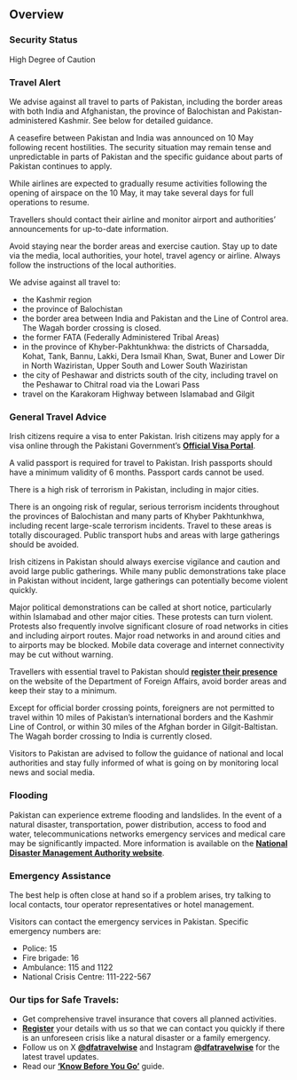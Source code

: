 ## Overview

### **Security Status**

High Degree of Caution

### **Travel Alert**

We advise against all travel to parts of Pakistan, including the border areas with both India and Afghanistan, the province of Balochistan and Pakistan-administered Kashmir. See below for detailed guidance.

A ceasefire between Pakistan and India was announced on 10 May following recent hostilities. The security situation may remain tense and unpredictable in parts of Pakistan and the specific guidance about parts of Pakistan continues to apply.

While airlines are expected to gradually resume activities following the opening of airspace on the 10 May, it may take several days for full operations to resume.

Travellers should contact their airline and monitor airport and authorities’ announcements for up-to-date information.

Avoid staying near the border areas and exercise caution. Stay up to date via the media, local authorities, your hotel, travel agency or airline. Always follow the instructions of the local authorities.

We advise against all travel to:

* the Kashmir region
* the province of Balochistan
* the border area between India and Pakistan and the Line of Control area. The Wagah border crossing is closed.
* the former FATA (Federally Administered Tribal Areas)
* in the province of Khyber-Pakhtunkhwa: the districts of Charsadda, Kohat, Tank, Bannu, Lakki, Dera Ismail Khan, Swat, Buner and Lower Dir in North Waziristan, Upper South and Lower South Waziristan
* the city of Peshawar and districts south of the city, including travel on the Peshawar to Chitral road via the Lowari Pass
* travel on the Karakoram Highway between Islamabad and Gilgit

### **General Travel Advice**

Irish citizens require a visa to enter Pakistan. Irish citizens may apply for a visa online through the Pakistani Government’s [**Official Visa Portal**](https://visa.nadra.gov.pk/).

A valid passport is required for travel to Pakistan. Irish passports should have a minimum validity of 6 months. Passport cards cannot be used.

There is a high risk of terrorism in Pakistan, including in major cities.

There is an ongoing risk of regular, serious terrorism incidents throughout the provinces of Balochistan and many parts of Khyber Pakhtunkhwa, including recent large-scale terrorism incidents. Travel to these areas is totally discouraged. Public transport hubs and areas with large gatherings should be avoided.

Irish citizens in Pakistan should always exercise vigilance and caution and avoid large public gatherings. While many public demonstrations take place in Pakistan without incident, large gatherings can potentially become violent quickly.

Major political demonstrations can be called at short notice, particularly within Islamabad and other major cities. These protests can turn violent. Protests also frequently involve significant closure of road networks in cities and including airport routes. Major road networks in and around cities and to airports may be blocked. Mobile data coverage and internet connectivity may be cut without warning.

Travellers with essential travel to Pakistan should [**register their presence**](https://www.ireland.ie/en/dfa/overseas-travel/citizens-registration/) on the website of the Department of Foreign Affairs, avoid border areas and keep their stay to a minimum.

Except for official border crossing points, foreigners are not permitted to travel within 10 miles of Pakistan’s international borders and the Kashmir Line of Control, or within 30 miles of the Afghan border in Gilgit-Baltistan. The Wagah border crossing to India is currently closed.

Visitors to Pakistan are advised to follow the guidance of national and local authorities and stay fully informed of what is going on by monitoring local news and social media.

### **Flooding**

Pakistan can experience extreme flooding and landslides. In the event of a natural disaster, transportation, power distribution, access to food and water, telecommunications networks emergency services and medical care may be significantly impacted. More information is available on the [**National Disaster Management Authority website**](http://www.ndma.gov.pk/).

### **Emergency Assistance**

The best help is often close at hand so if a problem arises, try talking to local contacts, tour operator representatives or hotel management.

Visitors can contact the emergency services in Pakistan. Specific emergency numbers are:

* Police: 15
* Fire brigade: 16
* Ambulance: 115 and 1122
* National Crisis Centre: 111-222-567

### **Our tips for Safe Travels:**

* Get comprehensive travel insurance that covers all planned activities.
* [**Register**](https://www.ireland.ie/en/dfa/overseas-travel/citizens-registration/) your details with us so that we can contact you quickly if there is an unforeseen crisis like a natural disaster or a family emergency.
* Follow us on X [**@dfatravelwise**](https://www.twitter.com/DFATravelWise) and Instagram [**@dfatravelwise**](https://www.instagram.com/dfatravelwise) for the latest travel updates.
* Read our [**‘Know Before You Go’**](https://www.ireland.ie/en/dfa/overseas-travel/know-before-you-go/) guide.
